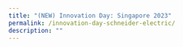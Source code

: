 ```yaml
---
title: "(NEW) Innovation Day: Singapore 2023"
permalink: /innovation-day-schneider-electric/
description: ""
---
```

<!--
![](/images/Events/innovation%20day%20kv%20(169).png)

**Explore the latest market insights and innovations within Schneider Electric. This event will highlight the importance of decarbonization and its role in driving sustainability.**

**Date:** 6 July, 12:00 – 6:00 pm<br>
**Admission:** Free (registration required)<br>
**Venue:** Marina Bay Sands Expo &amp; Convention Center<br>
**Organiser:**  Schneider Electric 

Schneider Electric is proud to host Innovation Day: Singapore 2023, an annual trade industry event where stakeholders can explore the latest market insights and innovations within our organization. <br>With a focus on our 50th Anniversary theme 'Advancing Singapore to Net Zero,' this event will highlight the importance of decarbonization and its role in driving sustainability. Through innovation hub, learning journeys, workshops and keynote addresses, attendees will delve into topics such as retrofitted building technologies, renewable energy, energy efficiency, smart grids and microgrids, and electric mobility, gaining valuable insights to contribute towards Singapore's journey to a net-zero future. <br>Join us for an immersive experience that will shape the future of sustainability and innovation. 

<a href="https://eu.eventscloud.com/website/10640/home?eventid=200259990&amp;reference=go-green-SE" target="_blank" class="btn-link"><img src="/images/gogreensg_website-32.png"></a>

<style>
	.btn-link {
		display: inline-block;
	}
	
	a.btn-link[target="_blank"]:after {
		display: none;
	}
	
	.btn-link > img {
		width: 100%;
	}
</style>

-->